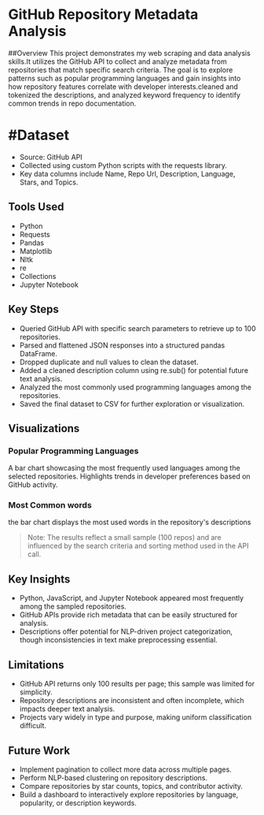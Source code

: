 # GitHub Repository Metadata Analysis

##Overview
This project demonstrates my web scraping and data analysis skills.It utilizes the GitHub API to collect and analyze metadata from repositories that match specific search criteria. The goal is to explore patterns such as popular programming languages and gain insights into how repository features correlate with developer interests.cleaned and tokenized the descriptions, and analyzed keyword frequency to identify common trends in repo documentation.

# #Dataset
- Source: GitHub API
- Collected using custom Python scripts with the requests library.
- Key data columns include Name, Repo Url, Description, Language, Stars, and Topics.

## Tools Used
- Python
- Requests
- Pandas
- Matplotlib 
- Nltk
- re
- Collections
- Jupyter Notebook

## Key Steps
- Queried GitHub API with specific search parameters to retrieve up to 100 repositories.
- Parsed and flattened JSON responses into a structured pandas DataFrame.
- Dropped duplicate and null values to clean the dataset.
- Added a cleaned description column using re.sub() for potential future text analysis.
- Analyzed the most commonly used programming languages among the repositories.
- Saved the final dataset to CSV for further exploration or visualization.

## Visualizations
### Popular Programming Languages
A bar chart showcasing the most frequently used languages among the selected repositories. Highlights trends in developer preferences based on GitHub activity.

### Most Common words
the bar chart displays the most used words in the repository's descriptions

>Note: The results reflect a small sample (100 repos) and are influenced by the search criteria and sorting method used in the API call.

## Key Insights
- Python, JavaScript, and Jupyter Notebook appeared most frequently among the sampled repositories.
- GitHub APIs provide rich metadata that can be easily structured for analysis.
- Descriptions offer potential for NLP-driven project categorization, though inconsistencies in text make preprocessing essential.

## Limitations
- GitHub API returns only 100 results per page; this sample was limited for simplicity.
- Repository descriptions are inconsistent and often incomplete, which impacts deeper text analysis.
- Projects vary widely in type and purpose, making uniform classification difficult.

## Future Work
- Implement pagination to collect more data across multiple pages.
- Perform NLP-based clustering on repository descriptions.
- Compare repositories by star counts, topics, and contributor activity.
- Build a dashboard to interactively explore repositories by language, popularity, or description keywords.
